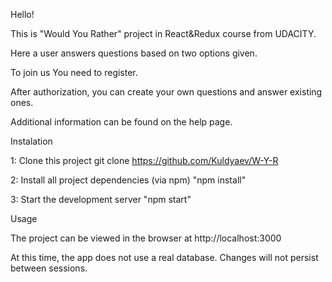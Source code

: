 Hello!

This is "Would You Rather" project in React&Redux  course from UDACITY.

Here a user answers questions based on two options given.

To join us You need to register.

After authorization, you can create your own questions and answer existing ones.

Additional information can be found on the help page.

Instalation

1: Clone this project git clone https://github.com/Kuldyaev/W-Y-R

2: Install all project dependencies (via npm) "npm install"

3: Start the development server "npm start"

Usage

The project can be viewed in the browser at http://localhost:3000

At this time, the app does not use a real database. Changes will not persist between sessions.
